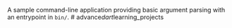 A sample command-line application providing basic argument parsing with an entrypoint in `bin/`.
#   a d v a n c e _ d a r t _ l e a r n i n g _ p r o j e c t s  
 